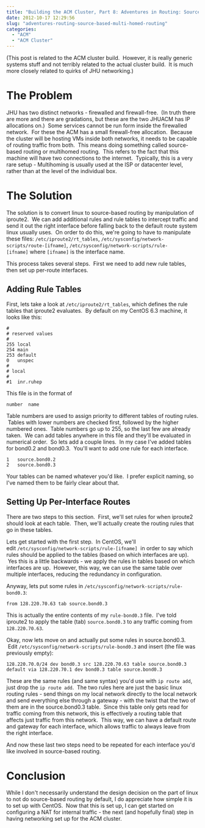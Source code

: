 ```yaml
---
title: "Building the ACM Cluster, Part 8: Adventures in Routing: Source Based (Multi-homed) Routing"
date: 2012-10-17 12:29:56
slug: "adventures-routing-source-based-multi-homed-routing"
categories:
  - "ACM"
  - "ACM Cluster"
---
```


(This post is related to the ACM cluster build.  However, it is really generic systems stuff and not terribly related to the actual cluster build.  It is much more closely related to quirks of JHU networking.)

# The Problem

JHU has two distinct networks - firewalled and firewall-free.  (In truth there are more and there are gradations, but these are the two JHUACM has IP allocations on.)  Some services cannot be run form inside the firewalled network.  For these the ACM has a small firewall-free allocation.  Because the cluster will be hosting VMs inside both networks, it needs to be capable of routing traffic from both.  This means doing something called source-based routing or multihomed routing.  This refers to the fact that this machine will have two connections to the internet.  Typically, this is a very rare setup - Multihoming is usually used at the ISP or datacenter level, rather than at the level of the individual box.

# The Solution

The solution is to convert linux to source-based routing by manipulation of iproute2\.  We can add additional rules and rule tables to intercept traffic and send it out the right interface before falling back to the default route system linux usually uses.  On order to do this, we're going to have to manipulate these files: `/etc/iproute2/rt_tables`, `/etc/sysconfig/network-scripts/route-[ifname]`, `/etc/sysconfig/network-scripts/rule-[ifname]` where `[ifname]` is the interface name.

This process takes several steps.  First we need to add new rule tables, then set up per-route interfaces.

## Adding Rule Tables

First, lets take a look at `/etc/iproute2/rt_tables`, which defines the rule tables that iproute2 evaluates.  By default on my CentOS 6.3 machine, it looks like this:

```shell
#
# reserved values
#
255	local
254	main
253	default
0	unspec
#
# local
#
#1	inr.ruhep
```

This file is in the format of

```
number	name
```

Table numbers are used to assign priority to different tables of routing rules.  Tables with lower numbers are checked first, followed by the higher numbered ones.  Table numbers go up to 255, so the last few are already taken.  We can add tables anywhere in this file and they'll be evaluated in numerical order.  So lets add a couple lines.  In my case I've added tables for bond0.2 and bond0.3\.  You'll want to add one rule for each interface.

```shell
1	source.bond0.2
2	source.bond0.3
```

Your tables can be named whatever you'd like.  I prefer explicit naming, so I've named them to be fairly clear about that.

## Setting Up Per-Interface Routes

There are two steps to this section.  First, we'll set rules for when iproute2 should look at each table.  Then, we'll actually create the routing rules that go in these tables.

Lets get started with the first step.  In CentOS, we'll edit `/etc/sysconfig/network-scripts/rule-[ifname]`  in order to say which rules should be applied to the tables (based on which interfaces are up).  Yes this is a little backwards - we apply the rules in tables based on which interfaces are up.  However, this way, we can use the same table over multiple interfaces, reducing the redundancy in configuration.

Anyway, lets put some rules in `/etc/sysconfig/network-scripts/rule-bond0.3`:

```shell
from 128.220.70.63 tab source.bond0.3
```

This is actually the entire contents of my `rule-bond0.3` file.  I've told iproute2 to apply the table (tab) `source.bond0.3` to any traffic coming from `128.220.70.63`.

Okay, now lets move on and actually put some rules in source.bond0.3\.  Edit `/etc/sysconfig/network-scripts/rule-bond0.3` and insert (the file was previously empty):

```shell
128.220.70.0/24 dev bond0.3 src 128.220.70.63 table source.bond0.3
default via 128.220.70.1 dev bond0.3 table source.bond0.3
```

These are the same rules (and same syntax) you'd use with `ip route add`, just drop the `ip route add`.  The two rules here are just the basic linux routing rules - send things on my local network directly to the local network and send everything else through a gateway - with the twist that the two of them are in the source.bond0.3 table.  Since this table only gets read for traffic coming from this network, this is effectively a routing table that affects just traffic from this network.  This way, we can have a default route and gateway for each interface, which allows traffic to always leave from the right interface.

And now these last two steps need to be repeated for each interface you'd like involved in source-based routing.

# Conclusion

While I don't necessarily understand the design decision on the part of linux to not do source-based routing by default, I do appreciate how simple it is to set up with CentOS.  Now that this is set up, I can get started on configuring a NAT for internal traffic - the next (and hopefully final) step in having networking set up for the ACM cluster.